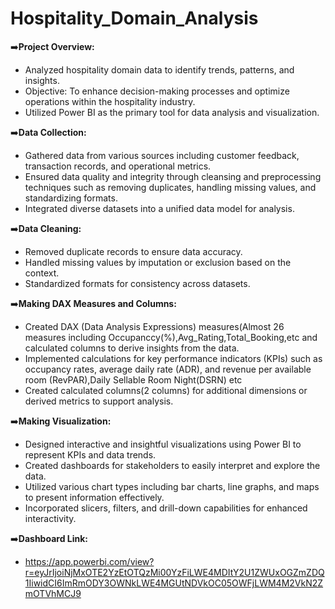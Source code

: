 # Hospitality_Domain_Analysis

➡️**Project Overview:**
- Analyzed hospitality domain data to identify trends, patterns, and insights.
- Objective: To enhance decision-making processes and optimize operations within the hospitality industry.
- Utilized Power BI as the primary tool for data analysis and visualization.

➡️**Data Collection:**
- Gathered data from various sources including customer feedback, transaction records, and operational metrics.
- Ensured data quality and integrity through cleansing and preprocessing techniques such as removing duplicates, handling missing values, and standardizing formats.
- Integrated diverse datasets into a unified data model for analysis.

➡️**Data Cleaning:**
- Removed duplicate records to ensure data accuracy.
- Handled missing values by imputation or exclusion based on the context.
- Standardized formats for consistency across datasets.

➡️**Making DAX Measures and Columns:**
- Created DAX (Data Analysis Expressions) measures(Almost 26 measures including Occupanccy(%),Avg_Rating,Total_Booking,etc and calculated columns to derive insights from the data.
- Implemented calculations for key performance indicators (KPIs) such as occupancy rates, average daily rate (ADR), and revenue per available room (RevPAR),Daily Sellable Room Night(DSRN) etc
- Created calculated columns(2 columns) for additional dimensions or derived metrics to support analysis.

➡️**Making Visualization:**
- Designed interactive and insightful visualizations using Power BI to represent KPIs and data trends.
- Created dashboards for stakeholders to easily interpret and explore the data.
- Utilized various chart types including bar charts, line graphs, and maps to present information effectively.
- Incorporated slicers, filters, and drill-down capabilities for enhanced interactivity.


➡️**Dashboard Link:**
- https://app.powerbi.com/view?r=eyJrIjoiNjMxOTE2YzEtOTQzMi00YzFiLWE4MDItY2U1ZWUxOGZmZDQ1IiwidCI6ImRmODY3OWNkLWE4MGUtNDVkOC05OWFjLWM4M2VkN2ZmOTVhMCJ9

